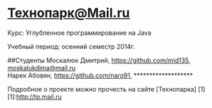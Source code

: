 Технопарк@Mail.ru
============
Курс: Углубленное программирование на Java

Учебный период: осенний семестр 2014г.

##Студенты
Москалюк Дмитрий, https://github.com/mid135,  moskalukdima@mail.ru <br>
Нарек Абовян, https://github.com/naro91,  *******************


Подробное о проекте можно прочесть на сайте [Технопарка] [1]
[1]:http://tp.mail.ru
